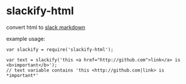 # slackify-html

convert html to [slack markdown](https://slack.zendesk.com/hc/en-us/articles/202288908-Formatting-your-messages)

example usage:
```
var slackify = require('slackify-html');

var text = slackify('this <a href="http://github.com">link</a> is <b>important</b>');
// text variable contains 'this <http://github.com|link> is *important*' 
```
